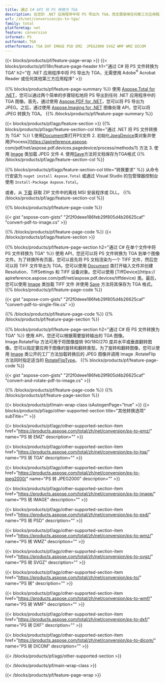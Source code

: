 ```yaml
---
title: 通过 C# API 将 PS 转换为 TGA
description: 在您的 .NET 应用程序中将 PS 导出为 TGA，而无需使用任何第三方应用程序
url: /zh/net/conversion/ps-to-tga/
family: total
platformtag: net
feature: conversion
informat: PS
outformat: TGA
otherformats: TGA DXF IMAGE PSD EMZ  JPEG2000 SVGZ WMF WMZ DICOM
---
```

{{< blocks/products/pf/feature-page-wrap >}}
{{< blocks/products/pf/i18n/feature-page-header h1="通过 C# 将 PS 文件转换为 TGA" h2="在 .NET 应用程序中将 PS 导出为 TGA，无需使用 Adobe<sup>&reg;</sup> Acrobat Reader 或任何其他第三方应用程序" >}}

{{% blocks/products/pf/feature-page-summary %}}
使用 [Aspose.Total for .NET](https://products.aspose.com/total/net/)，您可以通过两个简单的步骤轻松地将 PS 导出到任何 .NET 应用程序中的 TGA 图像。首先，通过使用 [Aspose.PDF for .NET](https://products.aspose.com/pdf/net/)，您可以将 PS 导出为 JPEG。之后，通过使用 [Aspose.Imaging for .NET](https://products.aspose.com/imaging/net/) 图像处理 API，您可以将 JPEG 转换为 TGA。
{{% /blocks/products/pf/feature-page-summary  %}}

{{< blocks/products/pf/agp/feature-section >}}
{{% blocks/products/pf/agp/feature-section-col title="通过 .NET 将 PS 文件转换为 TGA" %}}
1.使用[Document](https://apireference.aspose.com/pdf/net/aspose.pdf/document)类打开PS文件
2. 初始化[JpegDevice](https://apireference.aspose.com/pdf/net/aspose.pdf.devices/jpegdevice)类对象并使用[Process](https://apireference.aspose. com/pdf/net/aspose.pdf.devices.pagedevice/process/methods/1) 方法
3. 使用 [Image](https://apireference.aspose.com/imaging/net/aspose.imaging/image) 类加载 JPEG 文件
4. 使用[Save](https://apireference.aspose.com/imaging/net/aspose.imaging.image/save/methods/4)方法将文档保存为TGA格式
{{% /blocks/products/pf/agp/feature-section-col %}}

{{% blocks/products/pf/agp/feature-section-col title="转换要求" %}}
从命令行安装为 ```nuget install Aspose.Total``` 或通过 Visual Studio 的包管理器控制台使用 ```Install-Package Aspose.Total```。

或者，从 [下载](https://downloads.aspose.com/total/net) 获取 ZIP 文件中的离线 MSI 安装程序或 DLL。
{{% /blocks/products/pf/agp/feature-section-col %}}

{{% blocks/products/pf/feature-page-code %}}

{{< gist "aspose-com-gists" "2f2f0deee186feb29f805d4b26625caf" "convert-pdf-to-image.cs" >}}

{{% /blocks/products/pf/feature-page-code %}}
{{< /blocks/products/pf/agp/feature-section >}}

{{% blocks/products/pf/feature-page-section  h2="通过 C# 在单个文件中将 PS 文件转换为 TGA" %}}
使用 API，您还可以将 PS 文件转换为 TGA 到单个图像文件。为了转换所有页面，您可以首先将 PS 文档渲染为一个 TIFF 文件，然后您可以将 TIFF 文件导出为 TGA。您可以使用 [Document](https://apireference.aspose.com/pdf/net/aspose.pdf/document) 类打开输入文件并创建 Resolution、TiffSettings 和 TIFF 设备对象。您可以使用 [TiffDevice](https:// apireference.aspose.com/pdf/net/aspose.pdf.devices/tiffdevice) 类。最后，您可以使用 [Image](https://apireference.aspose.com/imaging/net/aspose.imaging/image) 类加载 TIFF 文件
并使用 [Save](https://apireference.aspose.com/imaging/net/aspose.imaging.image/save/methods/4) 方法将其保存为 TGA 格式。  
{{% blocks/products/pf/feature-page-code %}}

{{< gist "aspose-com-gists" "2f2f0deee186feb29f805d4b26625caf" "convert-pdf-to-single-file.cs" >}}
{{% /blocks/products/pf/feature-page-code  %}}
{{% /blocks/products/pf/feature-page-section %}}

{{% blocks/products/pf/feature-page-section  h2="通过 C# 将 PS 文件转换为 TGA" %}}
使用 API，您还可以根据需要旋转输出的 TGA 图像。 Image.RotateFlip 方法可用于将图像旋转 90/180/270 度并水平或垂直翻转图像。您可以指定要应用于图像的旋转和翻转类型。为了旋转和翻转图像，您可以使用 [Image](https://apireference.aspose.com/imaging/net/aspose.imaging/image) 类公开的工厂方法加载转换后的 JPEG 图像并调用 Image .RotateFlip 方法同时指定适当的 [RotateFlipType](https://apireference.aspose.com/imaging/net/aspose.imaging/rotatefliptype)。 
{{% blocks/products/pf/feature-page-code %}}

{{< gist "aspose-com-gists" "2f2f0deee186feb29f805d4b26625caf" "convert-and-rotate-pdf-to-image.cs" >}}
{{% /blocks/products/pf/feature-page-code  %}}
{{% /blocks/products/pf/feature-page-section %}}

{{< blocks/products/pf/main-wrap-class isAutogenPage="true" >}}
{{< blocks/products/pf/agp/other-supported-section title="其他转换选项" subTitle="" >}}

{{< blocks/products/pf/agp/other-supported-section-item href="https://products.aspose.com/total/zh/net/conversion/ps-to-emz/" name="PS 转 EMZ" description="" >}}

{{< blocks/products/pf/agp/other-supported-section-item href="https://products.aspose.com/total/zh/net/conversion/ps-to-tga/" name="PS 转 TGA" description="" >}}

{{< blocks/products/pf/agp/other-supported-section-item href="https://products.aspose.com/total/zh/net/conversion/ps-to-jpeg2000/" name="PS 转 JPEG2000" description="" >}}

{{< blocks/products/pf/agp/other-supported-section-item href="https://products.aspose.com/total/zh/net/conversion/ps-to-image/" name="PS 转 IMAGE" description="" >}}

{{< blocks/products/pf/agp/other-supported-section-item href="https://products.aspose.com/total/zh/net/conversion/ps-to-psd/" name="PS 转 PSD" description="" >}}

{{< blocks/products/pf/agp/other-supported-section-item href="https://products.aspose.com/total/zh/net/conversion/ps-to-wmz/" name="PS 转 WMZ" description="" >}}

{{< blocks/products/pf/agp/other-supported-section-item href="https://products.aspose.com/total/zh/net/conversion/ps-to-svgz/" name="PS 转 SVGZ" description="" >}}

{{< blocks/products/pf/agp/other-supported-section-item href="https://products.aspose.com/total/zh/net/conversion/ps-to/" name="PS 转" description="" >}}

{{< blocks/products/pf/agp/other-supported-section-item href="https://products.aspose.com/total/zh/net/conversion/ps-to-wmf/" name="PS 转 WMF" description="" >}}

{{< blocks/products/pf/agp/other-supported-section-item href="https://products.aspose.com/total/zh/net/conversion/ps-to-dxf/" name="PS 转 DXF" description="" >}}

{{< blocks/products/pf/agp/other-supported-section-item href="https://products.aspose.com/total/zh/net/conversion/ps-to-dicom/" name="PS 转 DICOM" description="" >}}



{{< /blocks/products/pf/agp/other-supported-section >}}

{{< /blocks/products/pf/main-wrap-class >}}

{{< /blocks/products/pf/feature-page-wrap >}}